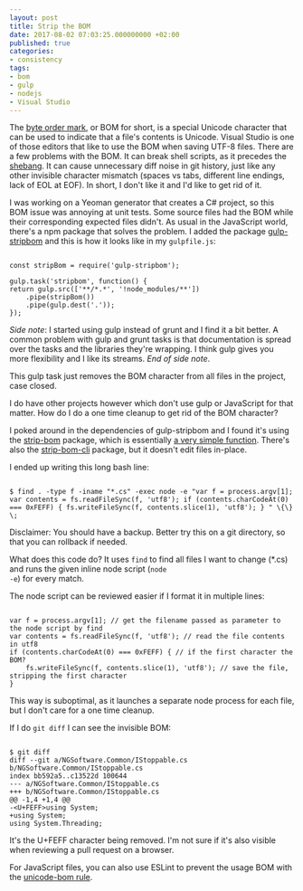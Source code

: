 ```yaml
---
layout: post
title: Strip the BOM
date: 2017-08-02 07:03:25.000000000 +02:00
published: true
categories:
- consistency
tags:
- bom
- gulp
- nodejs
- Visual Studio
---
```


The <a href="https://en.wikipedia.org/wiki/Byte_order_mark" target="_blank" rel="noopener">byte order mark</a>, or BOM for short, is a special Unicode character that can be used to indicate that a file's contents is Unicode. Visual Studio is one of those editors that like to use the BOM when saving UTF-8 files. There are a few problems with the BOM. It can break shell scripts, as it precedes the <a href="https://en.wikipedia.org/wiki/Shebang_(Unix)" target="_blank" rel="noopener">shebang</a>. It can cause unnecessary diff noise in git history, just like any other invisible character mismatch (spaces vs tabs, different line endings, lack of EOL at EOF). In short, I don't like it and I'd like to get rid of it.

<!--more-->

I was working on a Yeoman generator that creates a C# project, so this BOM issue was annoying at unit tests. Some source files had the BOM while their corresponding expected files didn't. As usual in the JavaScript world, there's a npm package that solves the problem. I added the package <a href="https://github.com/lichunqiang/gulp-stripbom" target="_blank" rel="noopener">gulp-stripbom</a> and this is how it looks like in my <code>gulpfile.js</code>:

```

const stripBom = require('gulp-stripbom');

gulp.task('stripbom', function() {
return gulp.src(['**/*.*', '!node_modules/**'])
    .pipe(stripBom())
    .pipe(gulp.dest('.'));
});

```

<em>Side note</em>: I started using gulp instead of grunt and I find it a bit better. A common problem with gulp and grunt tasks is that documentation is spread over the tasks and the libraries they're wrapping. I think gulp gives you more flexibility and I like its streams. <em>End of side note</em>.

This gulp task just removes the BOM character from all files in the project, case closed.

I do have other projects however which don't use gulp or JavaScript for that matter. How do I do a one time cleanup to get rid of the BOM character?

I poked around in the dependencies of gulp-stripbom and I found it's using the <a href="https://github.com/sindresorhus/strip-bom" target="_blank" rel="noopener">strip-bom</a> package, which is essentially <a href="https://github.com/sindresorhus/strip-bom/blob/master/index.js" target="_blank" rel="noopener">a very simple function</a>. There's also the <a href="https://github.com/sindresorhus/strip-bom-cli" target="_blank" rel="noopener">strip-bom-cli</a> package, but it doesn't edit files in-place.

I ended up writing this long bash line:

```

$ find . -type f -iname "*.cs" -exec node -e "var f = process.argv[1]; var contents = fs.readFileSync(f, 'utf8'); if (contents.charCodeAt(0) === 0xFEFF) { fs.writeFileSync(f, contents.slice(1), 'utf8'); } " \{\} \;

```

Disclaimer: You should have a backup. Better try this on a git directory, so that you can rollback if needed.

What does this code do? It uses <code>find</code> to find all files I want to change (*.cs) and runs the given inline node script (<code>node -e</code>) for every match.

The node script can be reviewed easier if I format it in multiple lines:

```

var f = process.argv[1]; // get the filename passed as parameter to the node script by find
var contents = fs.readFileSync(f, 'utf8'); // read the file contents in utf8
if (contents.charCodeAt(0) === 0xFEFF) { // if the first character the BOM?
    fs.writeFileSync(f, contents.slice(1), 'utf8'); // save the file, stripping the first character
}

```

This way is suboptimal, as it launches a separate node process for each file, but I don't care for a one time cleanup.

If I do <code>git diff</code> I can see the invisible BOM:

```

$ git diff
diff --git a/NGSoftware.Common/IStoppable.cs b/NGSoftware.Common/IStoppable.cs
index bb592a5..c13522d 100644
--- a/NGSoftware.Common/IStoppable.cs
+++ b/NGSoftware.Common/IStoppable.cs
@@ -1,4 +1,4 @@
-<U+FEFF>using System;
+using System;
using System.Threading;

```

It's the U+FEFF character being removed. I'm not sure if it's also visible when reviewing a pull request on a browser.

For JavaScript files, you can also use ESLint to prevent the usage BOM with the <a href="http://eslint.org/docs/rules/unicode-bom" target="_blank" rel="noopener">unicode-bom rule</a>.
